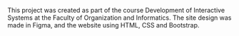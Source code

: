 This project was created as part of the course Development of Interactive Systems at the Faculty of Organization and Informatics. 
The site design was made in Figma, and the website using HTML, CSS and Bootstrap.
